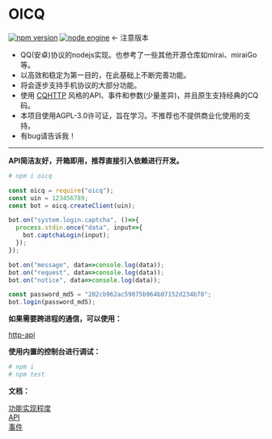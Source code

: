 # OICQ

[![npm version](https://img.shields.io/npm/v/oicq.svg?logo=npm)](https://www.npmjs.com/package/oicq)
[![node engine](https://img.shields.io/node/v/oicq.svg)](https://nodejs.org) ← 注意版本

* QQ(安卓)协议的nodejs实现。也参考了一些其他开源仓库如mirai、miraiGo等。  
* 以高效和稳定为第一目的，在此基础上不断完善功能。  
* 将会逐步支持手机协议的大部分功能。
* 使用 [CQHTTP](https://cqhttp.cc) 风格的API、事件和参数(少量差异)，并且原生支持经典的CQ码。  
* 本项目使用AGPL-3.0许可证，旨在学习。不推荐也不提供商业化使用的支持。
* 有bug请告诉我！

----

**API简洁友好，开箱即用，推荐直接引入依赖进行开发。**

```bash
# npm i oicq
```

```js
const oicq = require("oicq");
const uin = 123456789;
const bot = oicq.createClient(uin);

bot.on("system.login.captcha", ()=>{
  process.stdin.once("data", input=>{
    bot.captchaLogin(input);
  });
});

bot.on("message", data=>console.log(data));
bot.on("request", data=>console.log(data));
bot.on("notice", data=>console.log(data));

const password_md5 = "202cb962ac59075b964b07152d234b70";
bot.login(password_md5);
```

**如果需要跨进程的通信，可以使用：**

[http-api](https://github.com/takayama-lily/onebot)

**使用内置的控制台进行调试：**

```bash
# npm i
# npm test
```

**文档：**

[功能实现程度](./docs/project.md)  
[API](./docs/api.md)  
[事件](./docs/event.md)
